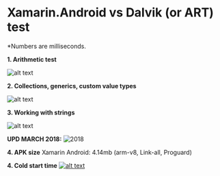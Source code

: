 Xamarin.Android vs Dalvik (or ART) test
=======================

*Numbers are milliseconds.


**1. Arithmetic test**

![alt text](http://habrastorage.org/getpro/habr/post_images/f4a/20f/cd1/f4a20fcd14bcfa9830c09de617f9b7b4.png)


**2. Collections, generics, custom value types**

![alt text](http://habrastorage.org/getpro/habr/post_images/194/453/cae/194453cae45bf06d38e38144826910c0.png)


**3. Working with strings**

![alt text](http://habrastorage.org/getpro/habr/post_images/03e/d4a/4eb/03ed4a4eb211d1969f05db45ba7b4f4d.png)

**UPD MARCH 2018:**
![2018](https://habrastorage.org/webt/ep/0d/vy/ep0dvy_i8x7_izds1588gynqdhw.png)

**4. APK size**
Xamarin Android: 4.14mb (arm-v8, Link-all, Proguard)

**4. Cold start time**
[![alt text](http://img.youtube.com/vi/RV-aWSfVzWw/0.jpg)](https://www.youtube.com/watch?v=RV-aWSfVzWw)

